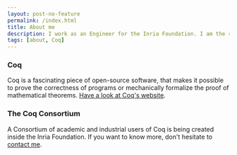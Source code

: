 ```yaml
---
layout: post-no-feature
permalink: /index.html
title: About me
description: I work as an Engineer for the Inria Foundation. I am the release manager of the Coq proof assistant and work on building a Consortium of academic and industrial users of Coq.
tags: [about, Coq]
---
```


### Coq

Coq is a fascinating piece of open-source software, that makes it possible to
prove the correctness of programs or mechanically formalize the proof of
mathematical theorems. [Have a look at Coq's website](https://coq.inria.fr).

### The Coq Consortium
A Consortium of academic and industrial users of Coq is being created inside the
Inria Foundation. If you want to know more, don't hesitate to
[contact me](/contact).

